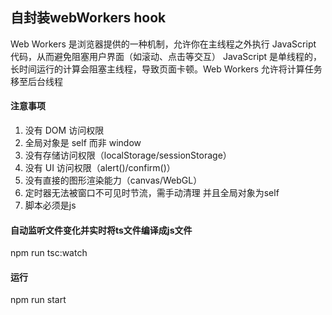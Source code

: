 ## 自封装webWorkers hook

Web Workers 是浏览器提供的一种机制，允许你在主线程之外执行 JavaScript 代码，从而避免阻塞用户界面（如滚动、点击等交互）
JavaScript 是单线程的，长时间运行的计算会阻塞主线程，导致页面卡顿。Web Workers 允许将计算任务移至后台线程

#### 注意事项

 1. 没有 DOM 访问权限
 2. 全局对象是 self 而非 window
 3. 没有存储访问权限（localStorage/sessionStorage）
 4. 没有 UI 访问权限（alert()/confirm()）
 5. 没有直接的图形渲染能力（canvas/WebGL）
 6. 定时器无法被窗口不可见时节流，需手动清理 并且全局对象为self
 7. 脚本必须是js


#### 自动监听文件变化并实时将ts文件编译成js文件

npm run tsc:watch

#### 运行

npm run start